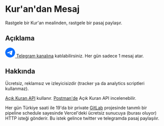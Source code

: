 # Kur'an'dan Mesaj

Rastgele bir Kur'an mealinden, rastgele bir pasaj paylaşır.

  <h2> Açıklama </h2>
  <p>
    <a target="_blank" href="https://t.me/kurandanmesaj" class="link-primary">
      <img src="doc/telegram.svg" style="background: white; border-radius: 50%;"> Telegram kanalına</a> katılabilirsiniz. Her gün sadece 1 mesaj atar.
  </p>

  <h2> Hakkında </h2>
  <p>
    Ücretsiz, reklamsız ve izleyicisizdir (tracker ya da analytics scriptleri kullanmaz).
  </p>

  <p>
    <a target="_blank" href="https://github.com/ziegfiroyt/acikkuran-api" class="link-info">Açık Kuran API</a> kullanır.
    <a target="_blank" href="https://www.postman.com/canbax/workspace/ak-kuran/overview"
      class="link-info">Postman'de</a> Açık Kuran API
    incelenebilir.
  </p>
  <p>
    Her gün Türkiye saati ile 19'da bir private <a target="_blank" href="https://gitlab.com/canbax/daily-webhooker"
      class="link-info">GitLab</a> projesinde tanımlı bir pipeline schedule sayesinde Vercel'deki ücretsiz sunucuya
    (burası oluyor) HTTP
    isteği gönderir. Bu istek gelince twitter ve telegramda pasaj paylaşılır.
  </p>
